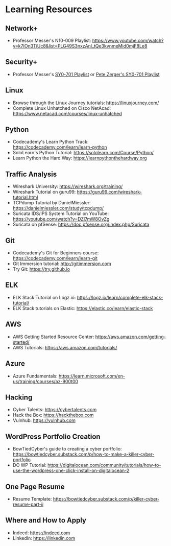 # Learning Resources

## Network+
- Professor Messer's N10-009 Playlist: https://www.youtube.com/watch?v=k7IOn3TiUc8&list=PLG49S3nxzAnl_tQe3kvnmeMid0mjF8Le8

## Security+
- Professor Messer's [SY0-701 Playlist](https://www.youtube.com/watch?v=KiEptGbnEBc&list=PLG49S3nxzAnl4QDVqK-hOnoqcSKEIDDuv) or [Pete Zerger's SY0-701 Playlist](https://www.youtube.com/watch?v=1E7pI7PB4KI&list=PL7XJSuT7Dq_UDJgYoQGIW9viwM5hc4C7n)

## Linux
- Browse through the Linux Journey tutorials: https://linuxjourney.com/
- Complete Linux Unhatched on Cisco NetAcad: https://www.netacad.com/courses/linux-unhatched

## Python
- Codecademy's Learn Python Track: https://codecademy.com/learn/learn-python
- SoloLearn's Python Tutorial: https://sololearn.com/Course/Python/
- Learn Python the Hard Way: https://learnpythonthehardway.org

## Traffic Analysis
- Wireshark University: https://wireshark.org/training/
- Wireshark Tutorial on guru99: https://guru99.com/wireshark-tutorial.html
- TCPdump Tutorial by DanielMiessler: https://danielmiessler.com/study/tcpdump/
- Suricata IDS/IPS System Tutorial on YouTube: https://youtube.com/watch?v=DZl7mW8OvZg
- Suricata on pfSense: https://doc.pfsense.org/index.php/Suricata

## Git
- Codecademy's Git for Beginners course: https://codecademy.com/learn/learn-git
- Git Immersion tutorial: http://gitimmersion.com
- Try Git: https://try.github.io

## ELK
- ELK Stack Tutorial on Logz.io: https://logz.io/learn/complete-elk-stack-tutorial/
- ELK Stack tutorials on Elastic: https://elastic.co/learn/elastic-stack

## AWS
- AWS Getting Started Resource Center: https://aws.amazon.com/getting-started/
- AWS Tutorials: https://aws.amazon.com/tutorials/

## Azure
- Azure Fundamentals: https://learn.microsoft.com/en-us/training/courses/az-900t00

## Hacking
- Cyber Talents: https://cybertalents.com
- Hack the Box: https://hackthebox.com
- Vulnhub: https://vulnhub.com

## WordPress Portfolio Creation
- BowTiedCyber's guide to creating a cyber portfolio: https://bowtiedcyber.substack.com/p/how-to-make-a-killer-cyber-portfolio
- DO WP Tutorial: https://digitalocean.com/community/tutorials/how-to-use-the-wordpress-one-click-install-on-digitalocean-2

## One Page Resume
- Resume Template: https://bowtiedcyber.substack.com/p/killer-cyber-resume-part-ii

## Where and How to Apply
- Indeed: https://indeed.com
- LinkedIn: https://linkedin.com
